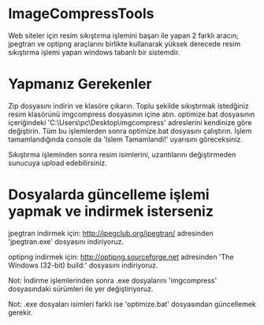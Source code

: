 # ImageCompressTools
Web siteler için resim sıkıştırma işlemini başarı ile yapan 2 farklı aracın; jpegtran ve optipng araçlarını birlikte kullanarak yüksek derecede resim sıkıştırma işlemi yapan windows tabanlı bir sistemdir.

# Yapmanız Gerekenler
Zip dosyasını indirin ve klasöre çıkarın.
Toplu şekilde sıkıştırmak istedğiniz resim klasörünü imgcompress dosyasının içine atın.
optimize.bat dosyasının içeriğindeki 'C:\Users\pc\Desktop\imgcompress' adreslerini kendinize göre değiştirin.
Tüm bu işlemlerden sonra optimize.bat dosyasını çalıştırın.
İşlem tamamlandığında console da 'Islem Tamamlandi!' uyarısını göreceksiniz.

Sıkıştırma işleminden sonra resim isimlerini, uzantılarını değiştirmeden sunucuya upload edebilirsiniz.

# Dosyalarda güncelleme işlemi yapmak ve indirmek isterseniz
jpegtran indirmek için:
http://jpegclub.org/jpegtran/ adresinden 'jpegtran.exe' dosyasını indiriyoruz.

optipng indirmek için:
http://optipng.sourceforge.net adresinden 'The Windows (32-bit) build:' dosyasını indiriyoruz.

Not: İndirme işlemlerinden sonra .exe dosyalarını 'imgcompress' dosyasındaki sürümleri ile yer değiştiriyoruz.

Not: .exe dosyaları isimleri farklı ise 'optimize.bat' dosyasından güncellemek gerekir.

